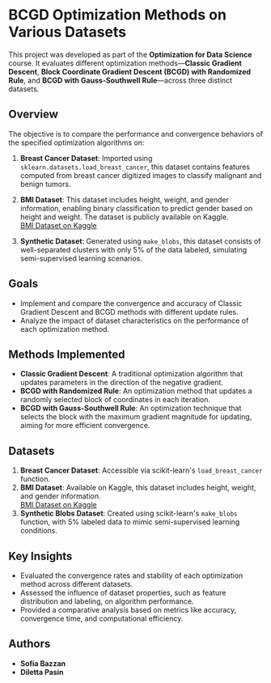 # **BCGD Optimization Methods on Various Datasets**

This project was developed as part of the **Optimization for Data Science** course. It evaluates different optimization methods—**Classic Gradient Descent**, **Block Coordinate Gradient Descent (BCGD) with Randomized Rule**, and **BCGD with Gauss-Southwell Rule**—across three distinct datasets.

## **Overview**

The objective is to compare the performance and convergence behaviors of the specified optimization algorithms on:

1. **Breast Cancer Dataset**: Imported using `sklearn.datasets.load_breast_cancer`, this dataset contains features computed from breast cancer digitized images to classify malignant and benign tumors.

2. **BMI Dataset**: This dataset includes height, weight, and gender information, enabling binary classification to predict gender based on height and weight. The dataset is publicly available on Kaggle.  
   [BMI Dataset on Kaggle](https://www.kaggle.com/datasets/yasserh/bmidataset?utm_source=chatgpt.com)

3. **Synthetic Dataset**: Generated using `make_blobs`, this dataset consists of well-separated clusters with only 5% of the data labeled, simulating semi-supervised learning scenarios.

## **Goals**

- Implement and compare the convergence and accuracy of Classic Gradient Descent and BCGD methods with different update rules.
- Analyze the impact of dataset characteristics on the performance of each optimization method.

## **Methods Implemented**

- **Classic Gradient Descent**: A traditional optimization algorithm that updates parameters in the direction of the negative gradient.
- **BCGD with Randomized Rule**: An optimization method that updates a randomly selected block of coordinates in each iteration.
- **BCGD with Gauss-Southwell Rule**: An optimization technique that selects the block with the maximum gradient magnitude for updating, aiming for more efficient convergence.

## **Datasets**

1. **Breast Cancer Dataset**: Accessible via scikit-learn's `load_breast_cancer` function.
2. **BMI Dataset**: Available on Kaggle, this dataset includes height, weight, and gender information.  
   [BMI Dataset on Kaggle](https://www.kaggle.com/datasets/yasserh/bmidataset?utm_source=chatgpt.com)
3. **Synthetic Blobs Dataset**: Created using scikit-learn's `make_blobs` function, with 5% labeled data to mimic semi-supervised learning conditions.

## **Key Insights**

- Evaluated the convergence rates and stability of each optimization method across different datasets.
- Assessed the influence of dataset properties, such as feature distribution and labeling, on algorithm performance.
- Provided a comparative analysis based on metrics like accuracy, convergence time, and computational efficiency.

## **Authors**

- **Sofia Bazzan**
- **Diletta Pasin**

